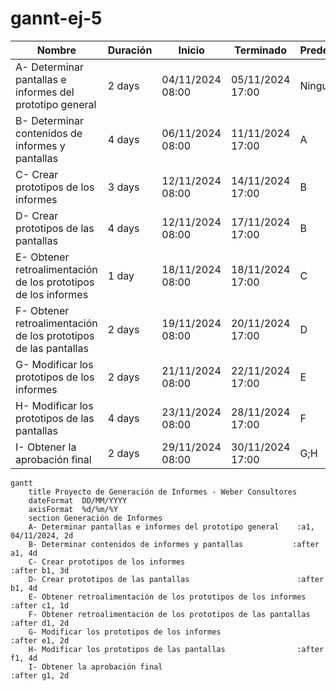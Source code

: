 # gannt-ej-5

| Nombre                                                  | Duración | Inicio         | Terminado       | Predecesores |
|---------------------------------------------------------|----------|----------------|------------------|--------------|
| A- Determinar pantallas e informes del prototipo general | 2 days   | 04/11/2024 08:00 | 05/11/2024 17:00 | Ninguno      |
| B- Determinar contenidos de informes y pantallas        | 4 days   | 06/11/2024 08:00 | 11/11/2024 17:00 | A            |
| C- Crear prototipos de los informes                     | 3 days   | 12/11/2024 08:00 | 14/11/2024 17:00 | B            |
| D- Crear prototipos de las pantallas                   | 4 days   | 12/11/2024 08:00 | 17/11/2024 17:00 | B            |
| E- Obtener retroalimentación de los prototipos de los informes | 1 day   | 18/11/2024 08:00 | 18/11/2024 17:00 | C            |
| F- Obtener retroalimentación de los prototipos de las pantallas   | 2 days   | 19/11/2024 08:00 | 20/11/2024 17:00 | D            |
| G- Modificar los prototipos de los informes             | 2 days   | 21/11/2024 08:00 | 22/11/2024 17:00 | E            |
| H- Modificar los prototipos de las pantallas           | 4 days   | 23/11/2024 08:00 | 28/11/2024 17:00 | F            |
| I- Obtener la aprobación final                          | 2 days   | 29/11/2024 08:00 | 30/11/2024 17:00 | G;H          |




```mermaid
gantt
    title Proyecto de Generación de Informes - Weber Consultores
    dateFormat  DD/MM/YYYY
    axisFormat  %d/%m/%Y
    section Generación de Informes
    A- Determinar pantallas e informes del prototipo general    :a1, 04/11/2024, 2d
    B- Determinar contenidos de informes y pantallas           :after a1, 4d
    C- Crear prototipos de los informes                          :after b1, 3d
    D- Crear prototipos de las pantallas                        :after b1, 4d
    E- Obtener retroalimentación de los prototipos de los informes :after c1, 1d
    F- Obtener retroalimentación de los prototipos de las pantallas   :after d1, 2d
    G- Modificar los prototipos de los informes                  :after e1, 2d
    H- Modificar los prototipos de las pantallas                :after f1, 4d
    I- Obtener la aprobación final                               :after g1, 2d





